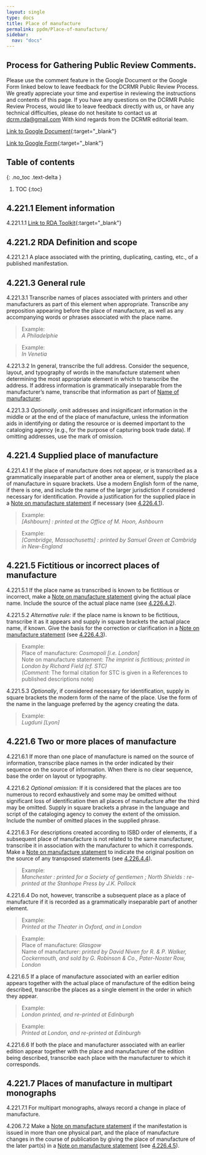 ```yaml
---
layout: single
type: docs
title: Place of manufacture
permalink: ppdm/Place-of-manufacture/
sidebar:
  nav: "docs"
---
```


## Process for Gathering Public Review Comments.
Please use the comment feature in the Google Document or the Google Form linked below to leave feedback for the DCRMR Public Review Process.  We greatly appreciate your time and expertise in reviewing the instructions and contents of this page.  If you have any questions on the DCRMR Public Review Process, would like to leave feedback directly with us, or have any technical difficulties, please do not hesitate to contact us at dcrm.rda@gmail.com  With kind regards from the DCRMR editorial team.

[Link to Google Document](https://docs.google.com/document/d/1CJmNYFonasja4bp0ENK9yP9jrhdmrTRLkz4s4jT2_u4/edit){:target="_blank"}

[Link to Google Form](https://docs.google.com/forms/d/e/1FAIpQLSdNtJkbY1mngdTcvCoB7zZcpaIuuKHvlbyiidP-QunDy14VcQ/viewform){:target="_blank"}

## Table of contents
{: .no_toc .text-delta }

1. TOC
{:toc}

## 4.221.1 Element information

<a name="4.221.1.1">4.221.1.1</a> [Link to RDA Toolkit](https://beta.rdatoolkit.org/Content/Index?externalId=en-US_ala-d9676281-26fe-3751-ae5a-d45689d80171){:target="_blank"}

## 4.221.2 RDA Definition and scope

<a name="4.221.2.1">4.221.2.1</a> A place associated with the printing, duplicating, casting, etc., of a published manifestation.

## 4.221.3 General rule

<a name="4.221.3.1">4.221.3.1</a> Transcribe names of places associated with printers and other manufacturers as part of this element when appropriate. Transcribe any preposition appearing before the place of manufacture, as well as any accompanying words or phrases associated with the place name.

>Example:  
><CITE>A Philadelphie</CITE>

>Example:  
><CITE>In Venetia</CITE>

<a name="4.221.3.2">4.221.3.2</a> In general, transcribe the full address. Consider the sequence, layout, and typography of words in the manufacture statement when determining the most appropriate element in which to transcribe the address. If address information is grammatically inseparable from the manufacturer’s name, transcribe that information as part of [Name of manufacturer](/DCRMR/ppdm/Name-of-manufacturer/).

<a name="4.221.3.3">4.221.3.3</a> *Optionally*, omit addresses and insignificant information in the middle or at the end of the place of manufacture, unless the information aids in identifying or dating the resource or is deemed important to the cataloging agency (e.g., for the purpose of capturing book trade data). If omitting addresses, use the mark of omission.

## 4.221.4 Supplied place of manufacture

<a name="4.221.4.1">4.221.4.1</a> If the place of manufacture does not appear, or is transcribed as a grammatically inseparable part of another area or element, supply the place of manufacture in square brackets. Use a modern English form of the name, if there is one, and include the name of the larger jurisdiction if considered necessary for identification. Provide a justification for the supplied place in a [Note on manufacture statement](/DCRMR/ppdm/Note-on-manufacture-statement/) if necessary (see [4.226.4.1](/DCRMR/ppdm/Note-on-manufacture-statement/#4.226.4.1)).

>Example:  
><CITE>[Ashbourn] : printed at the Office of M. Hoon, Ashbourn</CITE>

>Example:  
><CITE>[Cambridge, Massachusetts] : printed by Samuel Green at Cambridg in New-England</CITE>

## 4.221.5 Fictitious or incorrect places of manufacture

<a name="4.221.5.1">4.221.5.1</a> If the place name as transcribed is known to be fictitious or incorrect, make a [Note on manufacture statement](/DCRMR/ppdm/Note-on-manufacture-statement/) giving the actual place name. Include the source of the actual place name (see [4.226.4.2](/DCRMR/ppdm/Note-on-manufacture-statement/#4.226.4.2)).

<a name="4.221.5.2">4.221.5.2</a>  *Alternative rule:* if the place name is known to be fictitious, transcribe it as it appears and supply in square brackets the actual place name, if known. Give the basis for the correction or clarification in a [Note on manufacture statement](/DCRMR/ppdm/Note-on-manufacture-statement/) (see [4.226.4.3](/DCRMR/ppdm/Note-on-manufacture-statement/#4.226.4.3)).

>Example:  
>Place of manufacture: <CITE>Cosmopoli [i.e. London]</CITE>  
>Note on manufacture statement: <CITE>The imprint is fictitious; printed in London by Richard Field (cf. STC)</CITE>  
>(*Comment*: The formal citation for STC  is given in a References to published descriptions note)

<a name="4.221.5.3">4.221.5.3</a> *Optionally*, if considered necessary for identification, supply in square brackets the modern form of the name of the place. Use the form of the name in the language preferred by the agency creating the data.

>Example:  
><CITE>Lugduni [Lyon]</CITE>

## 4.221.6 Two or more places of manufacture

<a name="4.221.6.1">4.221.6.1</a> If more than one place of manufacture is named on the source of information, transcribe place names in the order indicated by their sequence on the source of information. When there is no clear sequence, base the order on layout or typography.

<a name="4.221.6.2">4.221.6.2</a> *Optional omission:* If it is considered that the places are too numerous to record exhaustively and some may be omitted without significant loss of identification then all places of manufacture after the third may be omitted. Supply in square brackets a phrase in the language and script of the cataloging agency to convey the extent of the omission. Include the number of omitted places in the supplied phrase.

<a name="4.221.6.3">4.221.6.3</a> For descriptions created according to ISBD order of elements, if a subsequent place of manufacture is not related to the same manufacturer, transcribe it in association with the manufacturer to which it corresponds. Make a [Note on manufacture statement](/DCRMR/ppdm/Note-on-manufacture-statement/) to indicate the original position on the source of any transposed statements (see [4.226.4.4](/DCRMR/ppdm/Note-on-manufacture-statement/#4.226.4.4)).

>Example:  
><CITE>Manchester : printed for a Society of gentlemen ; North Shields : re-printed at the Stanhope Press by J.K. Pollock</CITE>

<a name="4.221.6.4">4.221.6.4</a> Do not, however, transcribe a subsequent place as a place of manufacture if it is recorded as a grammatically inseparable part of another element. 

>Example:  
><CITE>Printed at the Theater in Oxford, and in London</CITE>

>Example:  
>Place of manufacture: <CITE>Glasgow</CITE>  
>Name of manufacturer: <CITE>printed by David Niven for R. & P. Walker, Cockermouth, and sold by G. Robinson & Co., Pater-Noster Row, London</CITE>

<a name="4.221.6.5">4.221.6.5</a> If a place of manufacture associated with an earlier edition appears together with the actual place of manufacture of the edition being described, transcribe the places as a single element in the order in which they appear.

>Example:  
><CITE>London printed, and re-printed at Edinburgh</CITE>

>Example:  
><CITE>Printed at London, and re-printed at Edinburgh</CITE>

<a name="4.221.6.6">4.221.6.6</a> If both the place and manufacturer associated with an earlier edition appear together with the place and manufacturer of the edition being described, transcribe each place with the manufacturer to which it corresponds.

## 4.221.7 Places of manufacture in multipart monographs

<a name="4.221.7.1">4.221.7.1</a> For multipart monographs, always record a change in place of manufacture.

<a name="4.221.7.2">4.206.7.2</a> Make a [Note on manufacture statement](/DCRMR/ppdm/Note-on-manufacture-statement/) if the manifestation is issued in more than one physical part, and the place of manufacture changes in the course of publication by giving the place of manufacture of the later part(s) in a [Note on manufacture statement](/DCRMR/ppdm/Note-on-manufacture-statement/) (see [4.226.4.5](/DCRMR/ppdm/Note-on-manufacture-statement/#4.226.4.5)).